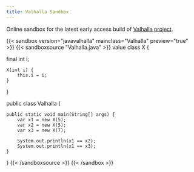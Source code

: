 ```yaml
---
title: Valhalla Sandbox
---
```


Online sandbox for the latest early access build of [Valhalla project](https://jdk.java.net/valhalla/).

{{< sandbox version="javavalhalla" mainclass="Valhalla" preview="true" >}}
{{< sandboxsource "Valhalla.java" >}}
value class X {

final int i;

    X(int i) {
        this.i = i;
    }

}

public class Valhalla {

    public static void main(String[] args) {
        var x1 = new X(5);
        var x2 = new X(5);
        var x3 = new X(7);

        System.out.println(x1 == x2);
        System.out.println(x1 == x3);
    }

}
{{< /sandboxsource >}}
{{< /sandbox >}}